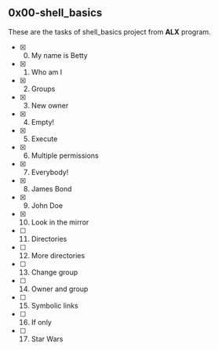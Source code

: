 ## 0x00-shell_basics

These are the tasks of shell_basics project from **ALX** program.

- [x] 0. My name is Betty
- [x] 1. Who am I
- [x] 2. Groups
- [x] 3. New owner
- [x] 4. Empty!
- [x] 5. Execute
- [x] 6. Multiple permissions
- [x] 7. Everybody!
- [x] 8. James Bond
- [x] 9. John Doe
- [x] 10. Look in the mirror
- [ ] 11. Directories
- [ ] 12. More directories
- [ ] 13. Change group
- [ ] 14. Owner and group
- [ ] 15. Symbolic links
- [ ] 16. If only
- [ ] 17. Star Wars
